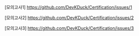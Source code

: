 [모의고사1] https://github.com/DevKDuck/Certification/issues/1

[모의고사2] https://github.com/DevKDuck/Certification/issues/2

[모의고사3] https://github.com/DevKDuck/Certification/issues/3